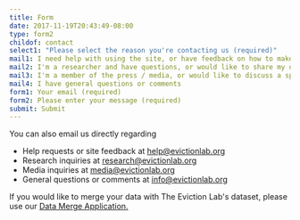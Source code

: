 ```yaml
---
title: Form
date: 2017-11-19T20:43:49-08:00
type: form2
childof: contact
select1: "Please select the reason you're contacting us (required)"
mail1: I need help with using the site, or have feedback on how to make it better
mail2: I'm a researcher and have questions, or would like to share my own research
mail3: I'm a member of the press / media, or would like to discuss a speaking engagement
mail4: I have general questions or comments
form1: Your email (required)
form2: Please enter your message (required)
submit: Submit
---
```

You can also email us directly regarding

+ Help requests or site feedback at <a href="mailto:help@evictionlab.org">help@evictionlab.org</a>  
+ Research inquiries at <a href="mailto:research@evictionlab.org">research@evictionlab.org</a>
+ Media inquiries at <a href="mailto:media@evictionlab.org">media@evictionlab.org</a>
+ General questions or comments at <a href="mailto:info@evictionlab.org">info@evictionlab.org</a>

If you would like to merge your data with The Eviction Lab's dataset, please use our <a href="/data-merge">Data Merge Application.</a>